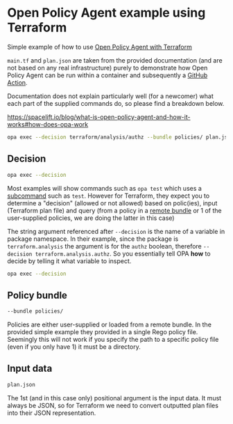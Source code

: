 # Open Policy Agent example using Terraform

Simple example of how to use [Open Policy Agent with Terraform](https://www.openpolicyagent.org/docs/latest/terraform/)

`main.tf` and `plan.json` are taken from the provided documentation (and are not based on any real infrastructure) purely to demonstrate how Open Policy Agent can be run within a container and subsequently a [GitHub Action](https://github.com/open-policy-agent/setup-opa).

Documentation does not explain particularly well (for a newcomer) what each part of the supplied commands do, so please find a breakdown below. 

https://spacelift.io/blog/what-is-open-policy-agent-and-how-it-works#how-does-opa-work

```bash
opa exec --decision terraform/analysis/authz --bundle policies/ plan.json
```

## Decision

```bash
opa exec --decision 
```

Most examples will show commands such as `opa test` which uses a [subcommand](https://gobyexample.com/command-line-subcommands) such as `test`. However for Terraform, they expect you to determine a "decision" (allowed or not allowed) based on polic(ies), input (Terraform plan file) and query (from a policy in a [remote bundle](https://www.openpolicyagent.org/docs/latest/management-bundles) or 1 of the user-supplied policies, we are doing the latter in this case)

The string argument referenced after `--decision` is the name of a variable in package namespace. In their example, since the package is `terraform.analysis` the argument is for the `authz` boolean, therefore `--decision terraform.analysis.authz`. So you essentially tell OPA __how__ to decide by telling it what variable to inspect.

```bash
opa exec --decision 
```

## Policy bundle

```bash
--bundle policies/
```

Policies are either user-supplied or loaded from a remote bundle. In the provided simple example they provided in a single Rego policy file. Seemingly this will not work if you specify the path to a specific policy file (even if you only have 1) it must be a directory.

## Input data

```bash
plan.json
```

The 1st (and in this case only) positional argument is the input data. It must always be JSON, so for Terraform we need to convert outputted plan files into their JSON representation.
